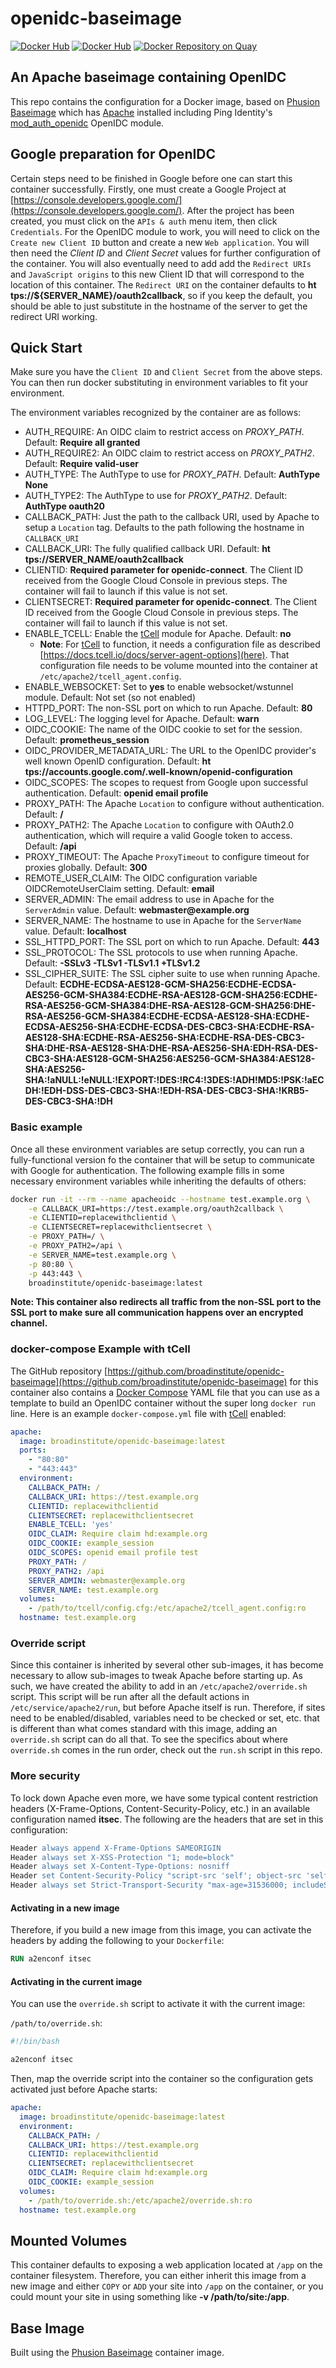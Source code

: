 # openidc-baseimage

[![Docker Hub](https://img.shields.io/docker/pulls/broadinstitute/openidc-baseimage.svg)](https://hub.docker.com/r/broadinstitute/openidc-baseimage/)
[![Docker Hub](https://img.shields.io/docker/build/broadinstitute/openidc-baseimage.svg)](https://hub.docker.com/r/broadinstitute/openidc-baseimage/)
[![Docker Repository on Quay](https://quay.io/repository/broadinstitute/openidc-baseimage/status "Docker Repository on Quay")](https://quay.io/repository/broadinstitute/openidc-baseimage)

## An Apache baseimage containing OpenIDC

This repo contains the configuration for a Docker image, based on [Phusion Baseimage][1] which has [Apache][2] installed including Ping Identity's [mod_auth_openidc][3] OpenIDC module.

## Google preparation for OpenIDC

Certain steps need to be finished in Google before one can start this container successfully.  Firstly, one must create a Google Project at [https://console.developers.google.com/](https://console.developers.google.com/).  After the project has been created, you must click on the `APIs & auth` menu item, then click `Credentials`.  For the OpenIDC module to work, you will need to click on the `Create new Client ID` button and create a new `Web application`.  You will then need the *Client ID* and *Client Secret* values for further configuration of the container.  You will also eventually need to add add the `Redirect URIs` and `JavaScript origins` to this new Client ID that will correspond to the location of this container.  The `Redirect URI` on the container defaults to **ht&#8203;tps://${SERVER_NAME}/oauth2callback**, so if you keep the default, you should be able to just substitute in the hostname of the server to get the redirect URI working.

## Quick Start

Make sure you have the `Client ID` and `Client Secret` from the above steps.  You can then run docker substituting in environment variables to fit your environment.

The environment variables recognized by the container are as follows:

* AUTH_REQUIRE: An OIDC claim to restrict access on *PROXY_PATH*.  Default: __Require all granted__
* AUTH_REQUIRE2: An OIDC claim to restrict access on *PROXY_PATH2*.  Default: __Require valid-user__
* AUTH_TYPE: The AuthType to use for *PROXY_PATH*.  Default: __AuthType None__
* AUTH_TYPE2: The AuthType to use for *PROXY_PATH2*.  Default: __AuthType oauth20__
* CALLBACK_PATH: Just the path to the callback URI, used by Apache to setup a `Location` tag.  Defaults to the path following the hostname in `CALLBACK_URI`
* CALLBACK_URI: The fully qualified callback URI.  Default: __ht&#8203;tps://SERVER_NAME/oauth2callback__
* CLIENTID: __Required parameter for openidc-connect__.  The Client ID received from the Google Cloud Console in previous steps. The container will fail to launch if this value is not set.
* CLIENTSECRET: __Required parameter for openidc-connect__.  The Client ID received from the Google Cloud Console in previous steps. The container will fail to launch if this value is not set.
* ENABLE_TCELL: Enable the [tCell][5] module for Apache.  Default: __no__
  * **Note**: For [tCell][5] to function, it needs a configuration file as described [https://docs.tcell.io/docs/server-agent-options](here).  That configuration file needs to be volume mounted into the container at `/etc/apache2/tcell_agent.config`.
* ENABLE_WEBSOCKET: Set to __yes__ to enable websocket/wstunnel module. Default: Not set (so not enabled)
* HTTPD_PORT: The non-SSL port on which to run Apache.  Default: __80__
* LOG_LEVEL: The logging level for Apache.  Default: __warn__
* OIDC_COOKIE: The name of the OIDC cookie to set for the session.  Default: __prometheus_session__
* OIDC_PROVIDER_METADATA_URL: The URL to the OpenIDC provider's well known OpenID configuration.  Default: __ht&#8203;tps://accounts.google.com/.well-known/openid-configuration__
* OIDC_SCOPES: The scopes to request from Google upon successful authentication.  Default: __openid email profile__
* PROXY_PATH: The Apache `Location` to configure without authentication.  Default: __/__
* PROXY_PATH2: The Apache `Location` to configure with OAuth2.0 authentication, which will require a valid Google token to access.  Default: __/api__
* PROXY_TIMEOUT: The Apache `ProxyTimeout` to configure timeout for proxies globally.  Default: __300__
* REMOTE_USER_CLAIM: The OIDC configuration variable OIDCRemoteUserClaim setting.  Default: __email__
* SERVER_ADMIN: The email address to use in Apache for the `ServerAdmin` value.  Default: __webmaster@example.org__
* SERVER_NAME: The hostname to use in Apache for the `ServerName` value.  Default: __localhost__
* SSL_HTTPD_PORT:  The SSL port on which to run Apache.  Default: __443__
* SSL_PROTOCOL:  The SSL protocols to use when running Apache.  Default: __-SSLv3 -TLSv1 -TLSv1.1 +TLSv1.2__
* SSL_CIPHER_SUITE:  The SSL cipher suite to use when running Apache.  Default: __ECDHE-ECDSA-AES128-GCM-SHA256:ECDHE-ECDSA-AES256-GCM-SHA384:ECDHE-RSA-AES128-GCM-SHA256:ECDHE-RSA-AES256-GCM-SHA384:DHE-RSA-AES128-GCM-SHA256:DHE-RSA-AES256-GCM-SHA384:ECDHE-ECDSA-AES128-SHA:ECDHE-ECDSA-AES256-SHA:ECDHE-ECDSA-DES-CBC3-SHA:ECDHE-RSA-AES128-SHA:ECDHE-RSA-AES256-SHA:ECDHE-RSA-DES-CBC3-SHA:DHE-RSA-AES128-SHA:DHE-RSA-AES256-SHA:EDH-RSA-DES-CBC3-SHA:AES128-GCM-SHA256:AES256-GCM-SHA384:AES128-SHA:AES256-SHA:!aNULL:!eNULL:!EXPORT:!DES:!RC4:!3DES:!ADH!MD5:!PSK:!aECDH:!EDH-DSS-DES-CBC3-SHA:!EDH-RSA-DES-CBC3-SHA:!KRB5-DES-CBC3-SHA:!DH__

### Basic example

Once all these environment variables are setup correctly, you can run a fully-functional version fo the container that will be setup to communicate with Google for authentication.  The following example fills in some necessary environment variables while inheriting the defaults of others:

```sh
docker run -it --rm --name apacheoidc --hostname test.example.org \
    -e CALLBACK_URI=https://test.example.org/oauth2callback \
    -e CLIENTID=replacewithclientid \
    -e CLIENTSECRET=replacewithclientsecret \
    -e PROXY_PATH=/ \
    -e PROXY_PATH2=/api \
    -e SERVER_NAME=test.example.org \
    -p 80:80 \
    -p 443:443 \
    broadinstitute/openidc-baseimage:latest
```

**Note: This container also redirects all traffic from the non-SSL port to the SSL port to make sure all communication happens over an encrypted channel.**

### docker-compose Example with tCell

The GitHub repository [https://github.com/broadinstitute/openidc-baseimage](https://github.com/broadinstitute/openidc-baseimage) for this container also contains a [Docker Compose][4] YAML file that you can use as a template to build an OpenIDC container without the super long `docker run` line.  Here is an example `docker-compose.yml` file with [tCell][5] enabled:

```yaml
apache:
  image: broadinstitute/openidc-baseimage:latest
  ports:
    - "80:80"
    - "443:443"
  environment:
    CALLBACK_PATH: /
    CALLBACK_URI: https://test.example.org
    CLIENTID: replacewithclientid
    CLIENTSECRET: replacewithclientsecret
    ENABLE_TCELL: 'yes'
    OIDC_CLAIM: Require claim hd:example.org
    OIDC_COOKIE: example_session
    OIDC_SCOPES: openid email profile test
    PROXY_PATH: /
    PROXY_PATH2: /api
    SERVER_ADMIN: webmaster@example.org
    SERVER_NAME: test.example.org
  volumes:
    - /path/to/tcell/config.cfg:/etc/apache2/tcell_agent.config:ro
  hostname: test.example.org
```

### Override script

Since this container is inherited by several other sub-images, it has become necessary to allow sub-images to tweak Apache before starting up.  As such, we have created the ability to add in an `/etc/apache2/override.sh` script.  This script will be run after all the default actions in `/etc/service/apache2/run`, but before Apache itself is run.  Therefore, if sites need to be enabled/disabled, variables need to be checked or set, etc. that is different than what comes standard with this image, adding an `override.sh` script can do all that.  To see the specifics about where `override.sh` comes in the run order, check out the `run.sh` script in this repo.

### More security

To lock down Apache even more, we have some typical content restriction headers (X-Frame-Options, Content-Security-Policy, etc.) in an available configuration named __itsec__.  The following are the headers that are set in this configuration:

```Apache
Header always append X-Frame-Options SAMEORIGIN
Header always set X-XSS-Protection "1; mode=block"
Header always set X-Content-Type-Options: nosniff
Header set Content-Security-Policy "script-src 'self'; object-src 'self'"
Header always set Strict-Transport-Security "max-age=31536000; includeSubDomains"
```

#### Activating in a new image

Therefore, if you build a new image from this image, you can activate the headers by adding the following to your `Dockerfile`:

```Dockerfile
RUN a2enconf itsec
```

#### Activating in the current image

You can use the `override.sh` script to activate it with the current image:

`/path/to/override.sh`:

```sh
#!/bin/bash

a2enconf itsec
```

Then, map the override script into the container so the configuration gets activated just before Apache starts:

```yaml
apache:
  image: broadinstitute/openidc-baseimage:latest
  environment:
    CALLBACK_PATH: /
    CALLBACK_URI: https://test.example.org
    CLIENTID: replacewithclientid
    CLIENTSECRET: replacewithclientsecret
    OIDC_CLAIM: Require claim hd:example.org
    OIDC_COOKIE: example_session
  volumes:
    - /path/to/override.sh:/etc/apache2/override.sh:ro
  hostname: test.example.org
```

## Mounted Volumes

This container defaults to exposing a web application located at `/app` on the container filesystem.  Therefore, you can either inherit this image from a new image and either `COPY` or `ADD` your site into `/app` on the container, or you could mount your site in using something like __-v /path/to/site:/app__.

## Base Image

Built using the [Phusion Baseimage][1] container image.

[1]: https://github.com/phusion/baseimage-docker "Phusion Baseimage"
[2]: http://httpd.apache.org/ "Apache"
[3]: https://github.com/pingidentity/mod_auth_openidc "mod_auth_openidc"
[4]: https://docs.docker.com/compose/ "Docker Compose"
[5]: https://earlyaccess.rapid7.com/tcell/ "tCell"
